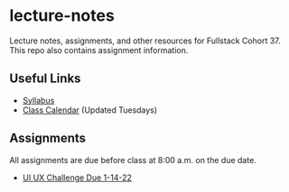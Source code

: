 # lecture-notes
Lecture notes, assignments, and other resources for Fullstack Cohort 37. This repo also contains assignment information.

## Useful Links
* [Syllabus](http://ddc-web-curriculum.cnm.edu/syllabus/)
* [Class Calendar](https://calendar.google.com/calendar?cid=Ym9vdGNhbXBjb2RlcnNAZ21haWwuY29t) (Updated Tuesdays)

## Assignments
All assignments are due before class at 8:00 a.m. on the due date.

<!-- ### Outstanding -->
* [UI UX Challenge Due 1-14-22](https://classroom.github.com/a/bHo_748r)

<!-- ### Complete -->

